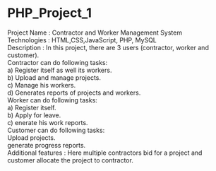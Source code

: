 # PHP_Project_1
Project Name : Contractor and Worker Management System<br>
Technologies : HTML,CSS,JavaScript, PHP, MySQL<br>
Description : In this project, there are 3 users (contractor, worker and customer).<br>
Contractor can do following tasks:<br>
a) Register itself as well its workers.<br>
b) Upload and manage projects.<br>
c) Manage his workers.<br>
d) Generates reports of projects and workers.<br>
Worker can do following tasks:<br>
a) Register itself.<br>
b) Apply for leave.<br>
c) enerate his work reports.<br>
Customer can do following tasks:<br>
    Upload projects.<br>
    generate progress reports.<br>
Additional features : Here multiple contractors bid for a project and customer allocate the project to contractor.
  

